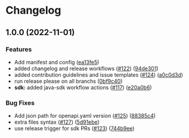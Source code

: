 # Changelog

## 1.0.0 (2022-11-01)


### Features

* Add manifest and config ([ea13fe5](https://github.com/whispir/openapi/commit/ea13fe530cb2c552bcd96dead89fef7a5a3fb753))
* added changelog and release workflows ([#122](https://github.com/whispir/openapi/issues/122)) ([94de301](https://github.com/whispir/openapi/commit/94de301365f747004a206a3c078803c1571385a7))
* added contribution guidelines and issue templates ([#124](https://github.com/whispir/openapi/issues/124)) ([a0c0d3d](https://github.com/whispir/openapi/commit/a0c0d3d459495f6fd8cce8dbd018813740071377))
* run release please on all branchs ([0bf9c40](https://github.com/whispir/openapi/commit/0bf9c400ec7bb22b0d3ee8d313a4c297bcb2e308))
* **sdk:** added java-sdk workflow actions ([#117](https://github.com/whispir/openapi/issues/117)) ([e20a0b6](https://github.com/whispir/openapi/commit/e20a0b68eda8d156c5e3a4f08e4a3d216e34bd1f))


### Bug Fixes

* Add json path for openapi.yaml version ([#125](https://github.com/whispir/openapi/issues/125)) ([88385c4](https://github.com/whispir/openapi/commit/88385c4654b8a80d23e9bc9b2202061355e2aafd))
* extra files syntax ([#127](https://github.com/whispir/openapi/issues/127)) ([5d91ebe](https://github.com/whispir/openapi/commit/5d91ebe2f70ef95e3dcaaeeef5aa760b7a2f4aab))
* use release trigger for sdk PRs ([#123](https://github.com/whispir/openapi/issues/123)) ([744b9ee](https://github.com/whispir/openapi/commit/744b9eebca2631087ead4fa9b6ba43f57a18338d))
